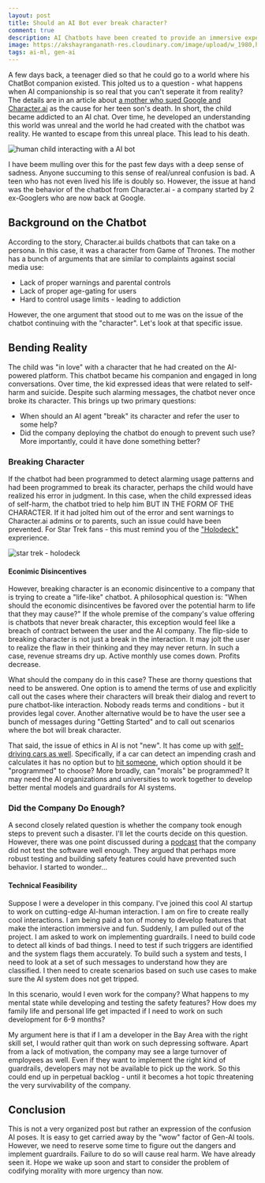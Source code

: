 ```yaml
---
layout: post
title: Should an AI Bot ever break character?
comment: true
description: AI Chatbots have been created to provide an immersive experience. What happens when it feels too real and may even lead to users harming themselves? Should the bot break character?
image: https://akshayranganath-res.cloudinary.com/image/upload/w_1980,h_1024,c_pad,b_auto:predominant/w_1024,h_530,c_scale,f_auto,q_auto/blog/a%20human%20teenage%20looking%20like%20kid%20chatting%20with%20a%20ChatBot.jpg
tags: ai-ml, gen-ai
---
```


A few days back, a teenager died so that he could go to a world where his ChatBot companion existed. This jolted us to a question - what happens when AI companionship is so real that you can't seperate it from reality? The details are in an article about [a mother who sued Google and Character.ai](https://www.theverge.com/2024/10/23/24277962/character-ai-google-wrongful-death-lawsuit) as the cause for her teen son's death. In short, the child became addicted to an AI chat. Over time, he developed an understanding this world was unreal and the world he had created with the chatbot was reality. He wanted to escape from this unreal place. This lead to his death.

![human child interacting with a AI bot](https://akshayranganath-res.cloudinary.com/image/upload/w_1980,h_1024,c_pad,b_auto:predominant/w_1024,h_530,c_scale,f_auto,q_auto/blog/a%20human%20teenage%20looking%20like%20kid%20chatting%20with%20a%20ChatBot.jpg)

I have beem mulling over this for the past few days with a deep sense of sadness. Anyone succuming to this sense of real/unreal confusion is bad. A teen who has not even lived his life is doubly so. However, the issue at hand was the behavior of the chatbot from Character.ai - a company started by 2 ex-Googlers who are now back at Google.

## Background on the Chatbot

According to the story, Character.ai builds chatbots that can take on a persona. In this case, it was a character from Game of Thrones. The mother has a bunch of arguments that are similar to complaints against social media use:

* Lack of proper warnings and parental controls
* Lack of proper age-gating for users
* Hard to control usage limits - leading to addiction

However, the one argument that stood out to me was on the issue of the chatbot continuing with the "character". Let's look at that specific issue.

## Bending Reality

The child was "in love" with a character that he had created on the AI-powered platform. This chatbot became his companion and engaged in long conversations. Over time, the kid expressed ideas that were related to self-harm and suicide. Despite such alarming messages, the chatbot never once broke its character. This brings up two primary questions:

* When should an AI agent "break" its character and refer the user to some help?
* Did the company deploying the chatbot do enough to prevent such use? More importantly, could it have done something better?

### Breaking Character

If the chatbot had been programmed to detect alarming usage patterns and had been programmed to break its character, perhaps the child would have realized his error in judgment. In this case, when the child expressed ideas of self-harm, the chatbot tried to help him BUT IN THE FORM OF THE CHARACTER. If it had jolted him out of the error and sent warnings to Character.ai admins or to parents, such an issue could have been prevented. For Star Trek fans - this must remind you of the ["Holodeck"](https://en.wikipedia.org/wiki/Holodeck) exprerience.

![star trek - holodeck](https://akshayranganath-res.cloudinary.com/image/upload/f_auto,q_auto/blog/star-trek-holodeck.jpg)

#### Econimic Disincentives

However, breaking character is an economic disincentive to a company that is trying to create a "life-like" chatbot. A philosophical question is: "When should the economic disincentives be favored over the potential harm to life that they may cause?" If the whole premise of the company's value offering is chatbots that never break character, this exception would feel like a breach of contract between the user and the AI company. The flip-side to breaking character is not just a break in the interaction. It may jolt the user to realize the flaw in their thinking and they may never return. In such a case, revenue streams dry up. Active monthly use comes down. Profits decrease.

What should the company do in this case? These are thorny questions that need to be answered. One option is to amend the terms of use and explicitly call out the cases where their characters will break their dialog and revert to pure chatbot-like interaction. Nobody reads terms and conditions - but it provides legal cover. Another alternative would be to have the user see a bunch of messages during "Getting Started" and to call out scenarios where the bot will break character.

That said, the issue of ethics in AI is not "new". It has come up with [self-driving cars as well](https://compass.onlinelibrary.wiley.com/doi/full/10.1111/phc3.12507). Specifically, if a car can detect an impending crash and calculates it has no option but to [hit someone](https://link.springer.com/article/10.1007/s43681-024-00591-7), which option should it be "programmed" to choose? More broadly, can "morals" be programmed? It may need the AI organizations and universities to work together to develop better mental models and guardrails for AI systems.


### Did the Company Do Enough?

A second closely related question is whether the company took enough steps to prevent such a disaster. I'll let the courts decide on this question. However, there was one point discussed during a [podcast](https://www.nytimes.com/2024/10/25/podcasts/hardfork-musk-election-character-ai.html) that the company did not test the software well enough. They argued that perhaps more robust testing and building safety features could have prevented such behavior. I started to wonder...

#### Technical Feasibility
 
Suppose I were a developer in this company. I've joined this cool AI startup to work on cutting-edge AI-human interaction. I am on fire to create really cool interactions. I am being paid a ton of money to develop features that make the interaction immersive and fun. Suddenly, I am pulled out of the project. I am asked to work on implementing guardrails. I need to build code to detect all kinds of bad things. I need to test if such triggers are identified and the system flags them accurately. To build such a system and tests, I need to look at a set of such messages to understand how they are classified. I then need to create scenarios based on such use cases to make sure the AI system does not get tripped.

In this scenario, would I even work for the company? What happens to my mental state while developing and testing the safety features? How does my family life and personal life get impacted if I need to work on such development for 6-9 months?

My argument here is that if I am a developer in the Bay Area with the right skill set, I would rather quit than work on such depressing software. Apart from a lack of motivation, the company may see a large turnover of employees as well. Even if they want to implement the right kind of guardrails, developers may not be available to pick up the work. So this could end up in perpetual backlog - until it becomes a hot topic threatening the very survivability of the company.

## Conclusion

This is not a very organized post but rather an expression of the confusion AI poses. It is easy to get carried away by the "wow" factor of Gen-AI tools. However, we need to reserve some time to figure out the dangers and implement guardrails. Failure to do so will cause real harm. We have already seen it. Hope we wake up soon and start to consider the problem of codifying morality with more urgency than now.